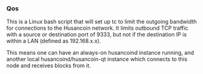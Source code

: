### Qos ###

This is a Linux bash script that will set up tc to limit the outgoing bandwidth for connections to the Husancoin network. It limits outbound TCP traffic with a source or destination port of 9333, but not if the destination IP is within a LAN (defined as 192.168.x.x).

This means one can have an always-on husancoind instance running, and another local husancoind/husancoin-qt instance which connects to this node and receives blocks from it.
